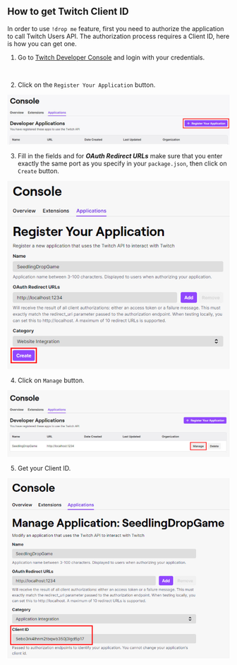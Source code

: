 ## How to get Twitch Client ID

In order to use `!drop me` feature, first you need to authorize the application to call Twitch Users API.
The authorization process requires a Client ID, here is how you can get one.

1. Go to [Twitch Developer Console](https://dev.twitch.tv/console/apps) and login with your credentials.
<br/>

2. Click on the `Register Your Application` button.

![Twitch Developer Console](doc-assets/twitch-console1.jpg)
<br/>

3. Fill in the fields and for ***OAuth Redirect URLs*** make sure that you enter exactly the same port as you specify in your `package.json`, then click on `Create` button.

![Register Application](doc-assets/twitch-console2.jpg)
<br/>

4. Click on `Manage` button.

![Twitch Developer Console](doc-assets/twitch-console3.jpg)
<br/>

5. Get your Client ID.

![Application Details](doc-assets/twitch-console4.jpg)
<br/>
